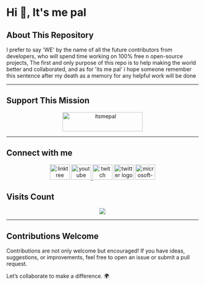 # Hi 👋, It's me pal 

## About This Repository
I prefer to say 'WE' by the name of all the future contributors from developers, who will spend time working on 100% free n open-source projects, The first and only purpose of this repo is to help making the world better and collaborated, and as for 'its me pal' i hope someone remember this sentence after my death as a memory for any helpful work will be done</h3>

---

## Support This Mission 

<div align="center">
 <a href="https://www.buymeacoffee.com/itsmepal"> <img   src="https://cdn.buymeacoffee.com/buttons/v2/default-yellow.png" height="50" width="210" alt="itsmepal" /></a> 
</div>  

---

## Connect with me 

<div align="center">
  <img src="https://raw.githubusercontent.com/maurodesouza/profile-readme-generator/master/src/assets/icons/social/linktree/default.svg" width="52" height="40" alt="linktree logo"  />
  <a href="https://www.youtube.com/@ItsMe_Pal" target="_blank">
    <img src="https://raw.githubusercontent.com/maurodesouza/profile-readme-generator/master/src/assets/icons/social/youtube/default.svg" width="52" height="40" alt="youtube logo"  />
  </a>
  <img src="https://raw.githubusercontent.com/maurodesouza/profile-readme-generator/master/src/assets/icons/social/twitch/default.svg" width="52" height="40" alt="twitch logo"  />
  <img src="https://raw.githubusercontent.com/maurodesouza/profile-readme-generator/master/src/assets/icons/social/twitter/default.svg" width="52" height="40" alt="twitter logo"  />
  <a href="itsmepaal@outlook.com" target="_blank">
    <img src="https://raw.githubusercontent.com/maurodesouza/profile-readme-generator/master/src/assets/icons/social/microsoft-outlook/default.svg" width="52" height="40" alt="microsoft-outlook logo"  />
  </a>
</div>

<h2 align="left">Visits Count</h2>

<div align="center">
  <img src="https://profile-counter.glitch.me/ItsMe-Pal/count.svg?"  />
</div>

---

## Contributions Welcome

Contributions are not only welcome but encouraged! If you have ideas, suggestions, or improvements, feel free to open an issue or submit a pull request.

Let’s collaborate to make a difference. 🌍
